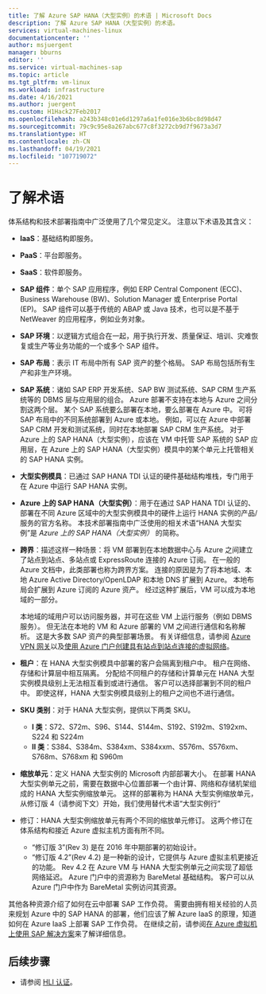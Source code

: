 ```yaml
---
title: 了解 Azure SAP HANA（大型实例）的术语 | Microsoft Docs
description: 了解 Azure SAP HANA（大型实例）的术语。
services: virtual-machines-linux
documentationcenter: ''
author: msjuergent
manager: bburns
editor: ''
ms.service: virtual-machines-sap
ms.topic: article
ms.tgt_pltfrm: vm-linux
ms.workload: infrastructure
ms.date: 4/16/2021
ms.author: juergent
ms.custom: H1Hack27Feb2017
ms.openlocfilehash: a243b348c01e6d1297a6a1fe016e3b6bc8d98d47
ms.sourcegitcommit: 79c9c95e8a267abc677c8f3272cb9d7f9673a3d7
ms.translationtype: HT
ms.contentlocale: zh-CN
ms.lasthandoff: 04/19/2021
ms.locfileid: "107719072"
---
```

# <a name="know-the-terms"></a>了解术语

体系结构和技术部署指南中广泛使用了几个常见定义。 注意以下术语及其含义：

- **IaaS**：基础结构即服务。
- **PaaS**：平台即服务。
- **SaaS**：软件即服务。
- **SAP 组件**：单个 SAP 应用程序，例如 ERP Central Component (ECC)、Business Warehouse (BW)、Solution Manager 或 Enterprise Portal (EP)。 SAP 组件可以基于传统的 ABAP 或 Java 技术，也可以是不基于 NetWeaver 的应用程序，例如业务对象。
- **SAP 环境**：以逻辑方式组合在一起，用于执行开发、质量保证、培训、灾难恢复或生产等业务功能的一个或多个 SAP 组件。
- **SAP 布局**：表示 IT 布局中所有 SAP 资产的整个格局。 SAP 布局包括所有生产和非生产环境。
- **SAP 系统**：诸如 SAP ERP 开发系统、SAP BW 测试系统、SAP CRM 生产系统等的 DBMS 层与应用层的组合。 Azure 部署不支持在本地与 Azure 之间分割这两个层。 某个 SAP 系统要么部署在本地，要么部署在 Azure 中。 可将 SAP 布局中的不同系统部署到 Azure 或本地。 例如，可以在 Azure 中部署 SAP CRM 开发和测试系统，同时在本地部署 SAP CRM 生产系统。 对于 Azure 上的 SAP HANA（大型实例），应该在 VM 中托管 SAP 系统的 SAP 应用层，在 Azure 上的 SAP HANA（大型实例）模具中的某个单元上托管相关的 SAP HANA 实例。
- **大型实例模具**：已通过 SAP HANA TDI 认证的硬件基础结构堆栈，专门用于在 Azure 中运行 SAP HANA 实例。
- **Azure 上的 SAP HANA（大型实例）**：用于在通过 SAP HANA TDI 认证的、部署在不同 Azure 区域中的大型实例模具中的硬件上运行 HANA 实例的产品/服务的官方名称。 本技术部署指南中广泛使用的相关术语“HANA 大型实例”是 *Azure 上的 SAP HANA（大型实例）* 的简称。
- **跨界**：描述这样一种场景：将 VM 部署到在本地数据中心与 Azure 之间建立了站点到站点、多站点或 ExpressRoute 连接的 Azure 订阅。 在一般的 Azure 文档中，此类部署也称为跨界方案。 连接的原因是为了将本地域、本地 Azure Active Directory/OpenLDAP 和本地 DNS 扩展到 Azure。 本地布局会扩展到 Azure 订阅的 Azure 资产。 经过这种扩展后，VM 可以成为本地域的一部分。 

   本地域的域用户可以访问服务器，并可在这些 VM 上运行服务（例如 DBMS 服务）。 但无法在本地的 VM 和 Azure 部署的 VM 之间进行通信和名称解析。 这是大多数 SAP 资产的典型部署场景。 有关详细信息，请参阅 [Azure VPN 网关](../../../vpn-gateway/vpn-gateway-about-vpngateways.md)以及[使用 Azure 门户创建具有站点到站点连接的虚拟网络](../../../vpn-gateway/tutorial-site-to-site-portal.md)。
- **租户**：在 HANA 大型实例模具中部署的客户会隔离到租户中。 租户在网络、存储和计算层中相互隔离。 分配给不同租户的存储和计算单元在 HANA 大型实例模具级别上无法相互看到或进行通信。 客户可以选择部署到不同的租户中。 即使这样，HANA 大型实例模具级别上的租户之间也不进行通信。
- **SKU 类别**：对于 HANA 大型实例，提供以下两类 SKU。
    - **I 类**：S72、S72m、S96、S144、S144m、S192、S192m、S192xm、S224 和 S224m
    - **II 类**：S384、S384m、S384xm、S384xxm、S576m、S576xm、S768m、S768xm 和 S960m
- **缩放单元**：定义 HANA 大型实例的 Microsoft 内部部署大小。 在部署 HANA 大型实例单元之前，需要在数据中心位置部署一个由计算、网络和存储机架组成的 HANA 大型实例缩放单元。 这样的部署称为 HANA 大型实例缩放单元，从修订版 4（请参阅下文）开始，我们使用替代术语“大型实例行”
- 修订：HANA 大型实例缩放单元有两个不同的缩放单元修订。 这两个修订在体系结构和接近 Azure 虚拟主机方面有所不同。
    - “修订版 3”(Rev 3) 是在 2016 年中期部署的初始设计。
    - “修订版 4.2”(Rev 4.2) 是一种新的设计，它提供与 Azure 虚拟主机更接近的功能。 Rev 4.2 在 Azure VM 与 HANA 大型实例单元之间实现了超低网络延迟。 Azure 门户中的资源称为 BareMetal 基础结构。 客户可以从 Azure 门户中作为 BareMetal 实例访问其资源。 

其他各种资源介绍了如何在云中部署 SAP 工作负荷。 需要由拥有相关经验的人员来规划 Azure 中的 SAP HANA 的部署，他们应该了解 Azure IaaS 的原理，知道如何在 Azure IaaS 上部署 SAP 工作负荷。 在继续之前，请参阅[在 Azure 虚拟机上使用 SAP 解决方案](get-started.md)来了解详细信息。 

## <a name="next-steps"></a>后续步骤
- 请参阅 [HLI 认证](hana-certification.md)。